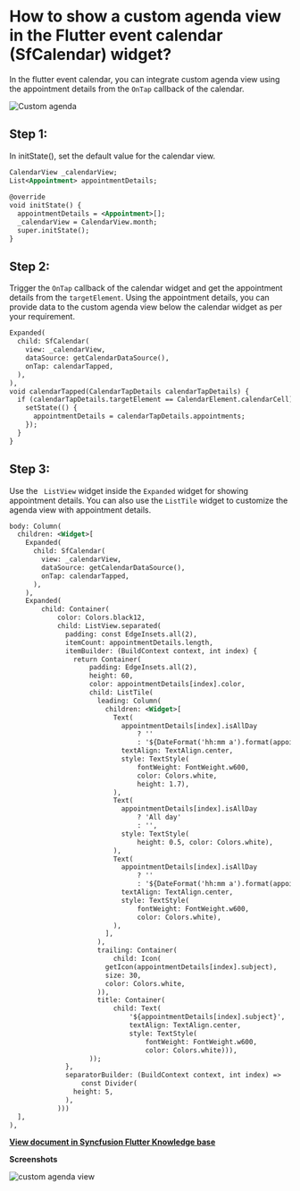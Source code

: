 # How to show a custom agenda view in the Flutter event calendar (SfCalendar) widget?

In the flutter event calendar, you can integrate custom agenda view using the appointment details from the `OnTap` callback of the calendar. 

![Custom agenda](http://www.syncfusion.com/uploads/user/kb/flut/flut-668/flut-668_img1.gif)

## Step 1:
In initState(), set the default value for the calendar view.

```xml
CalendarView _calendarView;
List<Appointment> appointmentDetails;
 
@override
void initState() {
  appointmentDetails = <Appointment>[];
  _calendarView = CalendarView.month;
  super.initState();
}
```
 
## Step 2:
Trigger the `OnTap` callback of the calendar widget and get the appointment details from the `targetElement`. Using the appointment details, you can provide data to the custom agenda view below the calendar widget as per your requirement.

```xml
Expanded(
  child: SfCalendar(
    view: _calendarView,
    dataSource: getCalendarDataSource(),
    onTap: calendarTapped,
  ),
),
void calendarTapped(CalendarTapDetails calendarTapDetails) {
  if (calendarTapDetails.targetElement == CalendarElement.calendarCell) { 
    setState(() {
      appointmentDetails = calendarTapDetails.appointments;
    });
  }
}
```

## Step 3:
Use the ` ListView` widget inside the `Expanded` widget for showing appointment details. You can also use the `ListTile` widget to customize the agenda view with appointment details.

```xml
body: Column(
  children: <Widget>[
    Expanded(
      child: SfCalendar(
        view: _calendarView,
        dataSource: getCalendarDataSource(),
        onTap: calendarTapped,
      ),
    ),
    Expanded(
        child: Container(
            color: Colors.black12,
            child: ListView.separated(
              padding: const EdgeInsets.all(2),
              itemCount: appointmentDetails.length,
              itemBuilder: (BuildContext context, int index) {
                return Container(
                    padding: EdgeInsets.all(2),
                    height: 60,
                    color: appointmentDetails[index].color,
                    child: ListTile(
                      leading: Column(
                        children: <Widget>[
                          Text(
                            appointmentDetails[index].isAllDay
                                ? ''
                                : '${DateFormat('hh:mm a').format(appointmentDetails[index].startTime)}',
                            textAlign: TextAlign.center,
                            style: TextStyle(
                                fontWeight: FontWeight.w600,
                                color: Colors.white,
                                height: 1.7),
                          ),
                          Text(
                            appointmentDetails[index].isAllDay
                                ? 'All day'
                                : '',
                            style: TextStyle(
                                height: 0.5, color: Colors.white),
                          ),
                          Text(
                            appointmentDetails[index].isAllDay
                                ? ''
                                : '${DateFormat('hh:mm a').format(appointmentDetails[index].endTime)}',
                            textAlign: TextAlign.center,
                            style: TextStyle(
                                fontWeight: FontWeight.w600,
                                color: Colors.white),
                          ),
                        ],
                      ),
                      trailing: Container(
                          child: Icon(
                        getIcon(appointmentDetails[index].subject),
                        size: 30,
                        color: Colors.white,
                      )),
                      title: Container(
                          child: Text(
                              '${appointmentDetails[index].subject}',
                              textAlign: TextAlign.center,
                              style: TextStyle(
                                  fontWeight: FontWeight.w600,
                                  color: Colors.white))),
                    ));
              },
              separatorBuilder: (BuildContext context, int index) =>
                  const Divider(
                height: 5,
              ),
            )))
  ],
),
```
**[View document in Syncfusion Flutter Knowledge base](https://www.syncfusion.com/kb/11016/how-to-show-a-custom-agenda-view-in-the-flutter-event-calendar-sfcalendar-widget)**

**Screenshots**

![custom agenda view](http://www.syncfusion.com/uploads/user/kb/flut/flut-668/flut-668_img2.png)
